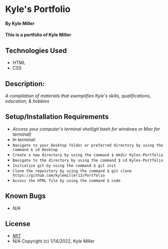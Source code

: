 # Kyle's Portfolio  

#### By Kyle Miller 

#### This is a portfolio of Kyle Miller  

## Technologies Used  

* HTML 
* CSS

## Description:

_A compilation of materials that exemplifies Kyle's skills, qualifications, education, & hobbies_  

## Setup/Installation Requirements  

* _Access your computer's terminal shell(git bash for windows or Mac for terminal)_
* _In terminal:_
* `Navigate to your Desktop folder or preferred directory by using the command $ cd Desktop`
* `Create a new directory by using the command $ mkdir Kyles-Portfolio`
* `Navigate to the directory by using the command $ cd Kyles-Portfolio`
* `Initialize git by using the command $ git init`
* `Clone the repository by using the command $ git clone https://github.com/kylemiller13/Portfolio`
* `Access the HTML file by using the command $ code`

## Known Bugs  
* _N/A_  

## License 
 * _[MIT](https://opensource.org/licenses/MIT)_  
 * N/A Copyright (c) 1/14/2022, Kyle Miller
